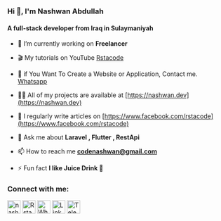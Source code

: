 <h3>Hi 👋, I'm Nashwan Abdullah</h3>
<h4>A full-stack developer from Iraq in Sulaymaniyah</h3>

- 🔭 I’m currently working on **Freelancer**

- 🎬 My tutorials on YouTube [Rstacode](https://www.youtube.com/rstacode)

- 🤝 if You Want To Create a Website or Application, Contact me. [Whatsapp](https://wa.me/+9647704695176/?text=urlencodedtext)

- 👨‍💻 All of my projects are available at [https://nashwan.dev](https://nashwan.dev)

- 📝 I regularly write articles on [https://www.facebook.com/rstacode](https://www.facebook.com/rstacode)

- 💬 Ask me about **Laravel , Flutter , RestApi**

- 📫 How to reach me **codenashwan@gmail.com**

- ⚡ Fun fact **I like Juice Drink 🧃**

<h3 align="left">Connect with me:</h3>
<p align="left">
<a href="https://fb.com/codenashwan" target="blank"><img align="center" src="https://github.com/gauravghongde/social-icons/blob/master/PNG/Color/Facebook.png" alt="nashwan abdullah facebook" width="30" /></a>
<a href="https://youtube.com/rstacode" target="blank"><img align="center" src="https://github.com/gauravghongde/social-icons/blob/master/PNG/Color/Youtube.png" alt="Rstacode Youtube" width="30" /></a>
<a href="https://wa.me/9647704695176" target="blank"><img align="center" src="https://github.com/gauravghongde/social-icons/blob/master/PNG/Color/WhatsApp.png" alt="Whatsapp Nashwan Abdullah" width="30" /></a>
<a href="https://www.linkedin.com/in/codenashwan/" target="blank"><img align="center" src="https://github.com/gauravghongde/social-icons/blob/master/PNG/Color/LinkedIN.png" alt="Linked in Nashwan Abdullah" width="30" /></a>
<a href="https://t.me/codenashwan" target="blank"><img align="center" src="https://github.com/gauravghongde/social-icons/blob/master/PNG/Color/Telegram.png" alt="Telegram Nashwan Abdullah" width="30" /></a>
</p>
